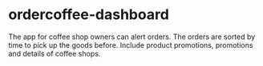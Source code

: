 # ordercoffee-dashboard
The app for coffee shop owners can alert orders. The orders are sorted by time to pick up the goods before. Include product promotions, promotions and details of coffee shops.
